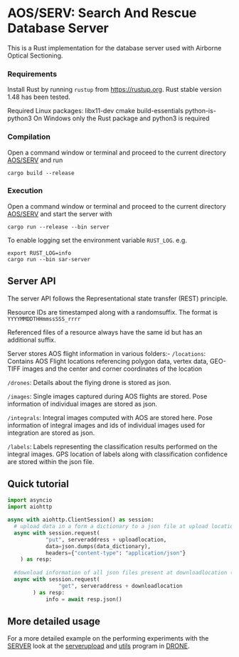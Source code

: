 # AOS/SERV: Search And Rescue Database Server
This is a Rust implementation for the database server used with Airborne Optical Sectioning.

### Requirements

Install Rust by running `rustup` from https://rustup.org. Rust stable version 1.48 has been tested.

Required Linux packages: libx11-dev cmake build-essentials python-is-python3
On Windows only the Rust package and python3 is required

### Compilation

Open a command window or terminal and proceed to the current directory [AOS/SERV](./SERV) and run

```
cargo build --release
```

### Execution

Open a command window or terminal and proceed to the current directory [AOS/SERV](./SERV) and start the server with

```
cargo run --release --bin server
```

To enable logging set the environment variable `RUST_LOG`. e.g.
```
export RUST_LOG=info
cargo run --bin sar-server
```

## Server API

The server API follows the Representational state transfer (REST) principle. 

Resource IDs are timestamped along with a randomsuffix. The format is
`YYYYMMDDTHHmmssSSS_rrrr`

Referenced files of a resource always have the same id but has an additional suffix.

Server stores AOS flight information in various folders:-
`/locations`:
Contains AOS Flight locations referencing polygon data, vertex data, GEO-TIFF images
and the center and corner coordinates of the location

`/drones`:
Details about the flying drone is stored as json. 

`/images`:
Single images captured during AOS flights are stored. Pose information of individual images are stored as json.

`/integrals`:
Integral images computed with AOS are stored here. Pose information of integral images and ids of individual images used for integration are stored as json.

`/labels`:
Labels representing the classification results performed on the integral images. GPS location of labels along with classification confidence are stored within the json file.

## Quick tutorial

```py
import asyncio
import aiohttp

async with aiohttp.ClientSession() as session:
  # upload data in a form a dictionary to a json file at upload location (for e.g. '\drones') in serveraddress
  async with session.request(
            "put", serveraddress + uploadlocation,
            data=json.dumps(data_dictionary),
            headers={"content-type": "application/json"}
    ) as resp:
  
  #download information of all json files present at downloadlocation (for e.g. '\drones') in serveraddress
  async with session.request(
                "get", serveraddress + downloadlocation
        ) as resp:
            info = await resp.json()
```

## More detailed usage
For a more detailed example on the performing experiments with the [SERVER](/SERV) look at the [serverupload](../DRONE/ServerUpload.py) and [utils](../DRONE/utils.py) program in [DRONE](/DRONE).



  
